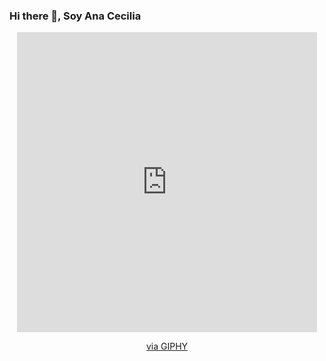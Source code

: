 ### Hi there 👋, Soy Ana Cecilia

<!--
**CeToribio/CeToribio** is a ✨ _special_ ✨ repository because its `README.md` (this file) appears on your GitHub profile.

Here are some ideas to get you started:

- 🔭 I’m currently working on ...
- 🌱 I’m currently learning ...
- 👯 I’m looking to collaborate on ...
- 🤔 I’m looking for help with ...
- 💬 Ask me about ...
- 📫 How to reach me: ...
- 😄 Pronouns: ...
- ⚡ Fun fact: ...
-->
<div id="footer" align="center">
  <iframe src="https://giphy.com/embed/HscDLzkO8EOTmgkhQP" width="480" height="480" frameBorder="0" class="giphy-embed" allowFullScreen></iframe><p><a href="https://giphy.com/gifs/thecodingspacerd-code-coder-lets-HscDLzkO8EOTmgkhQP">via GIPHY</a></p>
  </div>
     
